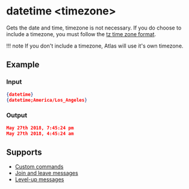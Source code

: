 # datetime <timezone\>

Gets the date and time, timezone is not necessary. If you do choose to include a timezone, you must follow the [tz time zone format](https://en.wikipedia.org/wiki/List_of_tz_database_time_zones).

!!! note
    If you don't include a timezone, Atlas will use it's own timezone.

## Example

### Input

```json
{datetime}
{datetime;America/Los_Angeles}
```

### Output

```json
May 27th 2018, 7:45:24 pm
May 27th 2018, 4:45:24 am
```

## Supports

* [Custom commands](/Modules/custom_commands/)
* [Join and leave messages](/Modules/join_leave_messages/)
* [Level-up messages](/Modules/levels/)
